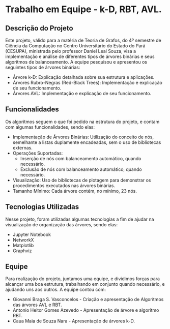 # Trabalho em Equipe - k-D, RBT, AVL.

## Descrição do Projeto
Este projeto, válido para a matéria de Teoria de Grafos, do 4º semestre de Ciência da Computação no Centro Universitário do Estado do Pará (CESUPA), ministrada pelo professor Daniel Leal Souza, visa a implementação e análise de diferentes tipos de árvores binárias e seus algoritmos de balanceamento. A equipe pesquisou e apresentou os seguintes tipos de árvores binárias:

* Árvore k-D: Explicação detalhada sobre sua estrutura e aplicações.
* Árvores Rubro-Negras (Red-Black Trees): Implementação e explicação de seu funcionamento.
* Árvores AVL: Implementação e explicação de seu funcionamento.

## Funcionalidades 
Os algorítmos seguem o que foi pedido na estrutura do projeto, e contam com algumas funcionalidades, sendo elas:

* Implementação de Árvores Binárias: Utilização do conceito de nós, semelhante a listas duplamente encadeadas, sem o uso de bibliotecas externas.
* Operações Suportadas:
  * Inserção de nós com balanceamento automático, quando necessário.
  * Exclusão de nós com balanceamento automático, quando necessário.
* Visualização: Uso de bibliotecas de plotagem para demonstrar os procedimentos executados nas árvores binárias.
* Tamanho Mínimo: Cada árvore contém, no mínimo, 23 nós.

## Tecnologias Utilizadas
Nesse projeto, foram utilizadas algumas tecnologias a fim de ajudar na visualização de organização das árvores, sendo elas:

  * Jupyter Notebook
  * NetworkX
  * Matplotlib
  * Graphviz

## Equipe
Para realização do projeto, juntamos uma equipe, e dividimos forças para alcançar uma boa estrutura, trabalhando em conjunto quando necessário, e ajudando uns aos outros. A equipe contou com:
  * Giovanni Braga S. Vasconcelos - Criação e apresentação de Algorítmos das árvores AVL e RBT.
  * Antonio Heitor Gomes Azevedo - Apresentação de árvore e algorítmo RBT.
  * Caua Maia de Souza Nara - Apresentação de árvores k-D.

